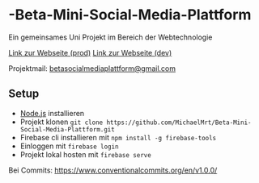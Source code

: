 # -Beta-Mini-Social-Media-Plattform
Ein gemeinsames Uni Projekt im Bereich der Webtechnologie

[Link zur Webseite (prod)](https://betasocialmediaplattform-84807.web.app/)
[Link zur Webseite (dev)](https://betasocialmedia-dev.web.app/)

Projektmail: betasocialmediaplattform@gmail.com 

## Setup
* [Node.js](https://nodejs.org/en) installieren
* Projekt klonen `git clone https://github.com/MichaelMrt/Beta-Mini-Social-Media-Plattform.git`
* Firebase cli installieren mit `npm install -g firebase-tools`
* Einloggen mit `firebase login`
* Projekt lokal hosten mit `firebase serve`

Bei Commits:
https://www.conventionalcommits.org/en/v1.0.0/
